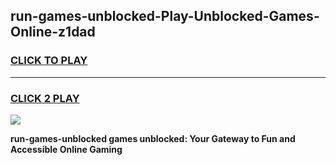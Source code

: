 
## run-games-unblocked-Play-Unblocked-Games-Online-z1dad
<h3>
<a href="https://premium76.site?title=run-games-unblocked&ref=25A">CLICK TO PLAY</a></h3>
<hr>

<h3>
<a href="https://premium76.site?title=run-games-unblocked&ref=25A">CLICK 2 PLAY</a>
  
</h3>

<a href="https://premium76.site?title=run-games-unblocked&ref=25A"><img src="https://clearcache.store/games.png"></a>


**run-games-unblocked games unblocked: Your Gateway to Fun and Accessible Online Gaming**
